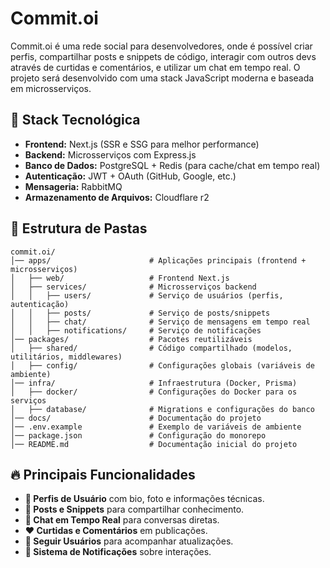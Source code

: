 # Commit.oi

Commit.oi é uma rede social para desenvolvedores, onde é possível criar perfis, compartilhar posts e snippets de código, interagir com outros devs através de curtidas e comentários, e utilizar um chat em tempo real. O projeto será desenvolvido com uma stack JavaScript moderna e baseada em microsserviços.

## 🚀 Stack Tecnológica

- **Frontend:** Next.js (SSR e SSG para melhor performance)
- **Backend:** Microsserviços com Express.js
- **Banco de Dados:** PostgreSQL + Redis (para cache/chat em tempo real)
- **Autenticação:** JWT + OAuth (GitHub, Google, etc.)
- **Mensageria:** RabbitMQ
- **Armazenamento de Arquivos:** Cloudflare r2

## 📂 Estrutura de Pastas

```plaintext
commit.oi/
│── apps/                      # Aplicações principais (frontend + microsserviços)
│   ├── web/                   # Frontend Next.js
│   ├── services/              # Microsserviços backend
│   │   ├── users/             # Serviço de usuários (perfis, autenticação)
│   │   ├── posts/             # Serviço de posts/snippets
│   │   ├── chat/              # Serviço de mensagens em tempo real
│   │   ├── notifications/     # Serviço de notificações
│── packages/                  # Pacotes reutilizáveis
│   ├── shared/                # Código compartilhado (modelos, utilitários, middlewares)
│   ├── config/                # Configurações globais (variáveis de ambiente)
│── infra/                     # Infraestrutura (Docker, Prisma)
│   ├── docker/                # Configurações do Docker para os serviços
│   ├── database/              # Migrations e configurações do banco
│── docs/                      # Documentação do projeto
│── .env.example               # Exemplo de variáveis de ambiente
│── package.json               # Configuração do monorepo
│── README.md                  # Documentação inicial do projeto
```

## 🔥 Principais Funcionalidades

- **📝 Perfis de Usuário** com bio, foto e informações técnicas.
- **📌 Posts e Snippets** para compartilhar conhecimento.
- **💬 Chat em Tempo Real** para conversas diretas.
- **❤️ Curtidas e Comentários** em publicações.
- **👥 Seguir Usuários** para acompanhar atualizações.
- **🔔 Sistema de Notificações** sobre interações.
